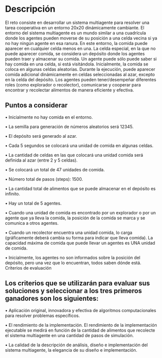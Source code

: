 # Descripción
El reto consiste en desarrollar un sistema multiagente para resolver una tarea cooperativa en un entorno 20x20 dinámicamente cambiante. El entorno del sistema multiagente es un mundo similar a una cuadrícula donde los agentes pueden moverse de su posición a una celda vecina si ya no hay ningún agente en esa ranura. En este entorno, la comida puede aparecer en cualquier celda menos en una. La celda especial, en la que no puede aparecer comida, se considera un depósito donde los agentes pueden traer y almacenar su comida. Un agente puede sólo puede saber si hay comida en una celda, si está visitándola. Inicialmente, la comida se coloca en algunas celdas aleatorias. Durante la ejecución, puede aparecer comida adicional dinámicamente en celdas seleccionadas al azar, excepto en la celda del depósito. Los agentes pueden tener/desempeñar diferentes roles (como explorador o recolector), comunicarse y cooperar para encontrar y recolectar alimentos de manera eficiente y efectiva.

## Puntos a considerar
•	Inicialmente no hay comida en el entorno.

•	La semilla para generación de números aleatorios será 12345.

•	El depósito será generado al azar.

•	Cada 5 segundos se colocará una unidad de comida en algunas celdas.

•	La cantidad de celdas en las que colocará una unidad comida será definida al azar (entre 2 y 5 celdas).

•	Se colocará un total de 47 unidades de comida.

•	Número total de pasos (steps): 1500.

•	La cantidad total de alimentos que se puede almacenar en el depósito es infinito.

•	Hay un total de 5 agentes.

•	Cuando una unidad de comida es encontrado por un explorador o por un agente que ya lleva la comida, la posición de la comida se marca y se comunica a otros agentes.

•	Cuando un recolector encuentra una unidad comida, lo carga (gráficamente deberá cambia su forma para indicar que lleva comida). La capacidad máxima de comida que puede llevar un agentes es UNA unidad de comida.

•	Inicialmente, los agentes no son informados sobre la posición del depósito, pero una vez que lo encuentran, todos saben dónde está.
Criterios de evaluación


## Los criterios que se utilizarán para evaluar sus soluciones y seleccionar a los tres primeros ganadores son los siguientes:
•	Aplicación original, innovadora y efectiva de algoritmos computacionales para resolver problemas específicos.

•	El rendimiento de la implementación. El rendimiento de la implementación ejecutable se medirá en función de la cantidad de alimentos que recolecte el sistema multiagente en una cantidad de pasos de simulación.

•	La calidad de la descripción de análisis, diseño e implementación del sistema multiagente, la elegancia de su diseño e implementación.

